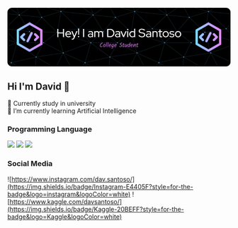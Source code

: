 ![David Santoso](./img/github-header-image.png)
## Hi I'm David 👋
🔭 Currently study in university  
🌱 I’m currently learning Artificial Intelligence

### Programming Language
<img src="https://img.shields.io/badge/HTML5-E34F26?style=for-the-badge&logo=html5&logoColor=white" /> <img src="https://img.shields.io/badge/PHP-777BB4?style=for-the-badge&logo=php&logoColor=white" /> <img src="https://img.shields.io/badge/Python-FFD43B?style=for-the-badge&logo=python&logoColor=blue" />

### Social Media
![https://www.instagram.com/dav.santoso/](https://img.shields.io/badge/Instagram-E4405F?style=for-the-badge&logo=instagram&logoColor=white)
![https://www.kaggle.com/davsantoso/](https://img.shields.io/badge/Kaggle-20BEFF?style=for-the-badge&logo=Kaggle&logoColor=white)
